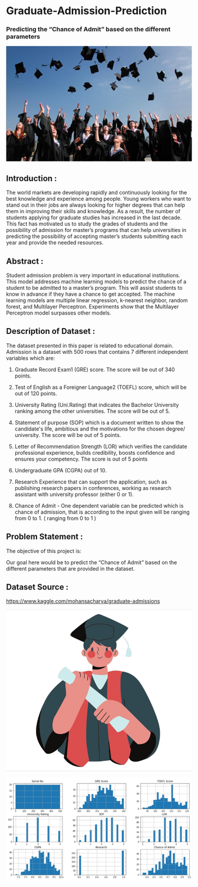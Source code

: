 # Graduate-Admission-Prediction
### Predicting the “Chance of Admit” based on the different parameters

![](https://github.com/ShivankUdayawal/Graduate-Admission-Prediction/blob/main/Data%20Visualization/01.jpg)

## Introduction :
The world markets are developing rapidly and continuously looking for the best knowledge and experience among people. Young workers who want to stand out in their jobs are always looking for higher degrees that can help them in improving their skills and knowledge. As a result, the number of students applying for graduate studies has increased in the last decade. This fact has motivated us to study the grades of students and the possibility of admission for master’s programs that can help universities in predicting the possibility of accepting master’s students submitting each year and provide the needed resources.

## Abstract :
Student admission problem is very important in educational institutions. This model addresses machine learning models to predict the chance of a student to be admitted to a master’s program. This will assist students to know in advance if they have a chance to get accepted. The machine learning models are multiple linear regression, k-nearest neighbor, random forest, and Multilayer Perceptron. Experiments show that the Multilayer Perceptron model surpasses other models.

## Description of Dataset :
The dataset presented in this paper is related to educational domain. Admission is a dataset with 500 rows that contains 7 different independent variables which are:

 1. Graduate Record Exam1 (GRE) score. The score will be out of 340 points.

 2. Test of English as a Foreigner Language2 (TOEFL) score, which will be out of 120 points.

 3. University Rating (Uni.Rating) that indicates the Bachelor University ranking among the other universities. 
   The score will be out of 5.

 4. Statement of purpose (SOP) which is a document written to show the candidate's life, ambitious and the motivations 
   for the chosen degree/ university. The score will be out of 5 points.

 5. Letter of Recommendation Strength (LOR) which verifies the candidate professional experience, builds 
   credibility, boosts confidence and ensures your competency. The score is out of 5 points

 6. Undergraduate GPA (CGPA) out of 10.

 7. Research Experience that can support the application, such as publishing research papers in conferences, 
   working as research assistant with university professor (either 0 or 1).

 8. Chance of Admit - One dependent variable can be predicted which is chance of admission, 
   that is according to the input given will be ranging from 0 to 1. ( ranging from 0 to 1 )

## Problem Statement :
The objective of this project is:

Our goal here would be to predict the “Chance of Admit” based on the different parameters that are provided in the dataset.

## Dataset Source :
https://www.kaggle.com/mohansacharya/graduate-admissions

![](https://github.com/ShivankUdayawal/Graduate-Admission-Prediction/blob/main/Data%20Visualization/02.jpg)


![](https://github.com/ShivankUdayawal/Graduate-Admission-Prediction/blob/main/Data%20Visualization/03.jpg)
